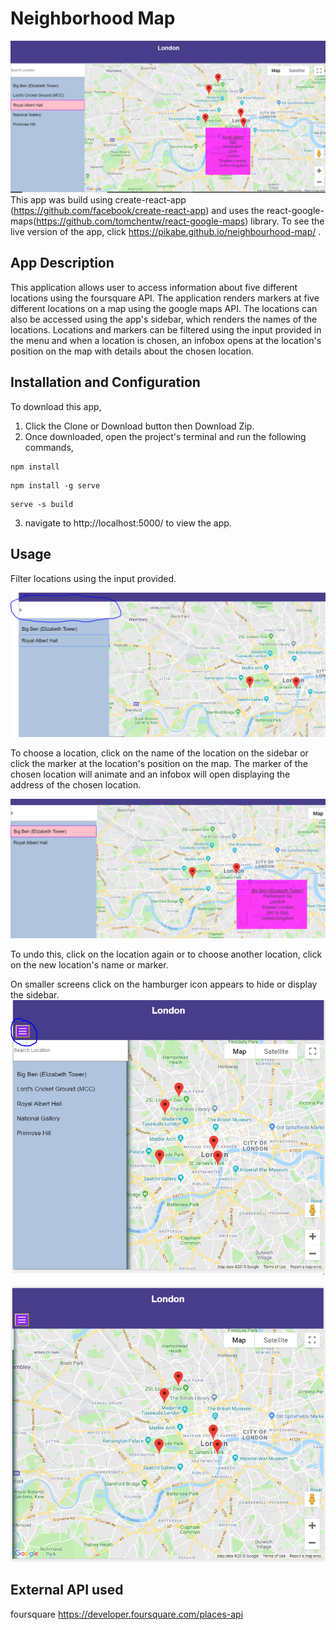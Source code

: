 Neighborhood Map
===
![](img/appLargeScreen.PNG)
This app was build using create-react-app (https://github.com/facebook/create-react-app) and uses the react-google-maps(https://github.com/tomchentw/react-google-maps) library.
To see the live version of the app, click https://pikabe.github.io/neighbourhood-map/ .

App Description
---
This application allows user to access information about five different locations using the foursquare API.
The application renders markers at five different locations on a map using the google maps API. The locations can also be accessed using the app's sidebar, which renders the names of the locations. Locations and markers can be filtered using the input provided in the menu and when a location is chosen, an infobox opens at the location's position on the map with details about the chosen location.

Installation and Configuration
---

To download this app,
1) Click the Clone or Download button then Download Zip.
2) Once downloaded, open the project's terminal and run the following commands,
```
npm install

```
```
npm install -g serve

```
```
serve -s build

```
3) navigate to http://localhost:5000/ to view the app.

Usage
---
Filter locations using the input provided.

![](img/input.PNG)

To choose a location, click on the name of the location on the sidebar or click the marker at the location's position on the map. The marker of the chosen location will animate and an infobox will open displaying the address of the chosen location.

![](img/chooseLocation.PNG)

To undo this, click on the location again or to choose another location, click on the new location's name or marker.

On smaller screens click on the hamburger icon appears to hide or display the sidebar.
![](img/sidebarOpen.PNG)

![](img/sidebarClose.PNG)

External API used
---
foursquare https://developer.foursquare.com/places-api
